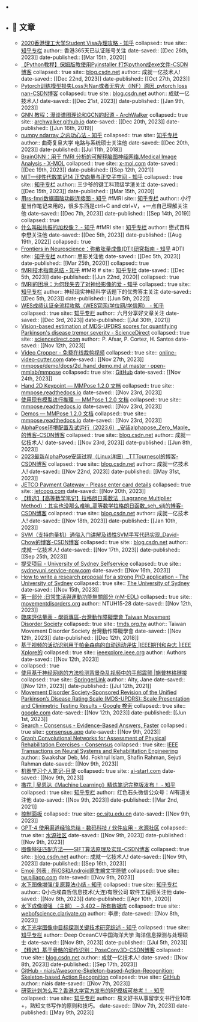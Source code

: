 -
- ## 🔖 文章
	- [2020香港理工大学Student Visa办理攻略 - 知乎](https://omnivore.app/me/2020-student-visa-18ca60487f6)
	  collapsed:: true
	  site:: [知乎专栏](https://zhuanlan.zhihu.com/p/113187131)
	  author:: 香港365天​已认证账号​关注
	  date-saved:: [[Dec 26th, 2023]]
	  date-published:: [[Mar 15th, 2020]]
	- [【Python教程】保姆版教使用Pyinstaller 打包python成exe文件-CSDN博客](https://omnivore.app/me/python-pyinstaller-python-exe-csdn-18c91505e3f)
	  collapsed:: true
	  site:: [blog.csdn.net](https://blog.csdn.net/flyskymood/article/details/123668136)
	  author:: 成就一亿技术人!
	  date-saved:: [[Dec 22nd, 2023]]
	  date-published:: [[Oct 27th, 2023]]
	- [Pytorch训练模型损失Loss为Nan或者无穷大（INF）原因_pytorch loss nan-CSDN博客](https://omnivore.app/me/pytorch-loss-nan-inf-pytorch-loss-nan-csdn-18c8c0e3699)
	  collapsed:: true
	  site:: [blog.csdn.net](https://blog.csdn.net/ytusdc/article/details/122321907)
	  author:: 成就一亿技术人!
	  date-saved:: [[Dec 21st, 2023]]
	  date-published:: [[Jan 9th, 2023]]
	- [GNN 教程：漫谈谱图理论和GCN的起源 - ArchWalker](https://omnivore.app/me/gnn-gcn-arch-walker-18c87cc1b95)
	  collapsed:: true
	  site:: [archwalker.github.io](https://archwalker.github.io/blog/2019/06/16/GNN-Spectral-Graph.html)
	  date-saved:: [[Dec 20th, 2023]]
	  date-published:: [[Jun 16th, 2019]]
	- [numpy ndarray 之内功心法 - 知乎](https://omnivore.app/me/numpy-ndarray-18c853fe027)
	  collapsed:: true
	  site:: [知乎专栏](https://zhuanlan.zhihu.com/p/39287693)
	  author:: 曲奇​复旦大学 电路与系统硕士​关注他
	  date-saved:: [[Dec 20th, 2023]]
	  date-published:: [[Jul 11th, 2018]]
	- [BrainGNN：用于 fMRI 分析的可解释脑图神经网络,Medical Image Analysis - X-MOL](https://omnivore.app/me/brain-gnn-f-mri-medical-image-analysis-x-mol-18c826e9b44)
	  collapsed:: true
	  site:: [x-mol.com](https://www.x-mol.com/paper/1437212882101923840/t?adv=)
	  date-saved:: [[Dec 19th, 2023]]
	  date-published:: [[Sep 12th, 2021]]
	- [MIT—线性代数笔记14 正交向量与正交子空间 - 知乎](https://omnivore.app/me/mit-14-18c6d27ea89)
	  collapsed:: true
	  site:: [知乎专栏](https://zhuanlan.zhihu.com/p/45861456)
	  author:: 三少爷的键​工科顶级学渣​关注
	  date-saved:: [[Dec 15th, 2023]]
	  date-published:: [[Mar 15th, 2020]]
	- [用rs-fmri数据画脑功能连接图 - 知乎](https://omnivore.app/me/rs-fmri-18c43bf0af8) #fMRI 
	  site:: [知乎专栏](https://zhuanlan.zhihu.com/p/82419617)
	  author:: 小行星当作笔记来用的，很多东西是ctrl+C and ctrl+V，+一点自己理解​关注他
	  date-saved:: [[Dec 7th, 2023]]
	  date-published:: [[Sep 14th, 2019]]
	  collapsed:: true
	- [什么叫磁共振的加权像？ - 知乎](https://omnivore.app/me/-18c39d2b612) #fMRI 
	  site:: [知乎专栏](https://zhuanlan.zhihu.com/p/553793050)
	  author:: 懋式百科 李懋​​关注他
	  date-saved:: [[Dec 5th, 2023]]
	  date-published:: [[Aug 19th, 2022]]
	  collapsed:: true
	- [Frontiers in Neuroscience：弥散张量成像(DTI)研究指南 - 知乎](https://omnivore.app/me/frontiers-in-neuroscience-dti-18c38f8b2cc) #DTI
	  site:: [知乎专栏](https://zhuanlan.zhihu.com/p/116443062)
	  author:: 思影​关注他
	  date-saved:: [[Dec 5th, 2023]]
	  date-published:: [[Mar 25th, 2020]]
	  collapsed:: true
	- [fMRI技术指南总结 - 知乎](https://omnivore.app/me/f-mri-18c38efe008) #fMRI #
	  site:: [知乎专栏](https://zhuanlan.zhihu.com/p/148999417)
	  date-saved:: [[Dec 5th, 2023]]
	  date-published:: [[Jun 22nd, 2020]]
	  collapsed:: true
	- [fMRI的困境：为何我失去了对神经影像的爱 - 知乎](https://omnivore.app/me/f-mri-18c38ee6ec9)
	  collapsed:: true
	  site:: [知乎专栏](https://zhuanlan.zhihu.com/p/524297744)
	  author:: 神经现实​神经科学话题下的优秀答主​关注
	  date-saved:: [[Dec 5th, 2023]]
	  date-published:: [[Jun 5th, 2022]]
	- [WES成绩认证全流程攻略（WES官网/学位网/学信网） - 知乎](https://omnivore.app/me/wes-wes-18c2e2aeff1)
	  collapsed:: true
	  site:: [知乎专栏](https://zhuanlan.zhihu.com/p/394350538)
	  author:: 六月分享好文章​关注
	  date-saved:: [[Dec 3rd, 2023]]
	  date-published:: [[Jul 30th, 2021]]
	- [Vision-based estimation of MDS-UPDRS scores for quantifying Parkinson's disease tremor severity - ScienceDirect](https://omnivore.app/me/vision-based-estimation-of-mds-updrs-scores-for-quantifying-park-18bc394141e)
	  collapsed:: true
	  site:: [sciencedirect.com](https://www.sciencedirect.com/science/article/pii/S1361841523000154?casa_token=jf6DWE4qqJ8AAAAA%3A_Qe5GRTgekPtQuDlau8DhJD4jFb6PNvItMz9u19EPPsJzzdGVLEoJz8T2mTswPtaxdm_5WS64ExK)
	  author:: P. Afsar, P. Cortez, H. Santos
	  date-saved:: [[Nov 12th, 2023]]
	- [Video Cropper - 免费在线裁剪视频](https://omnivore.app/me/video-cropper-18c113481e5)
	  collapsed:: true
	  site:: [online-video-cutter.com](https://online-video-cutter.com/cn/crop-video)
	  date-saved:: [[Nov 27th, 2023]]
	- [mmpose/demo/docs/2d_hand_demo.md at master · open-mmlab/mmpose](https://omnivore.app/me/mmpose-demo-docs-2-d-hand-demo-md-at-master-open-mmlab-mmpose-18bfcf7d7ad)
	  collapsed:: true
	  site:: [GitHub](https://github.com/open-mmlab/mmpose/blob/master/demo/docs/2d_hand_demo.md)
	  date-saved:: [[Nov 24th, 2023]]
	- [Hand 2D Keypoint — MMPose 1.2.0 文档](https://omnivore.app/me/hand-2-d-keypoint-mm-pose-1-2-0-18bfce77933)
	  collapsed:: true
	  site:: [mmpose.readthedocs.io](https://mmpose.readthedocs.io/zh-cn/dev-1.x/model_zoo/hand_2d_keypoint.html)
	  date-saved:: [[Nov 23rd, 2023]]
	- [使用现有模型进行推理 — MMPose 1.2.0 文档](https://omnivore.app/me/mm-pose-1-2-0-18bfa35466d)
	  collapsed:: true
	  site:: [mmpose.readthedocs.io](https://mmpose.readthedocs.io/zh-cn/latest/user_guides/inference.html)
	  date-saved:: [[Nov 23rd, 2023]]
	- [Demos — MMPose 1.2.0 文档](https://omnivore.app/me/demos-mm-pose-1-2-0-18bf9bbfaa0)
	  collapsed:: true
	  site:: [mmpose.readthedocs.io](https://mmpose.readthedocs.io/zh-cn/latest/demos.html)
	  date-saved:: [[Nov 23rd, 2023]]
	- [AlphaPose环境配置及试运行（2023.6）_安装alphapose_Zero_Maple_的博客-CSDN博客](https://omnivore.app/me/alpha-pose-2023-6-alphapose-zero-maple-csdn-18bf9a3386c)
	  collapsed:: true
	  site:: [blog.csdn.net](https://blog.csdn.net/Zero_Maple_/article/details/131111319)
	  author:: 成就一亿技术人!
	  date-saved:: [[Nov 23rd, 2023]]
	  date-published:: [[Jun 8th, 2023]]
	- [2023最新AlphaPose安装过程（Linux详细）_TTTournesol的博客-CSDN博客](https://omnivore.app/me/2023-alpha-pose-linux-tt-tournesol-csdn-18bf74787a9)
	  collapsed:: true
	  site:: [blog.csdn.net](https://blog.csdn.net/TTTournesol/article/details/130968903)
	  author:: 成就一亿技术人!
	  date-saved:: [[Nov 22nd, 2023]]
	  date-published:: [[May 31st, 2023]]
	- [JETCO Payment Gateway - Please enter card details](https://omnivore.app/me/jetco-payment-gateway-please-enter-card-details-18bec7339d1)
	  collapsed:: true
	  site:: [jetcopg.com](https://www.jetcopg.com/PayPage/enterCardDetails.jsp)
	  date-saved:: [[Nov 20th, 2023]]
	- [【精选】【高等数学笔记】拉格朗日乘数法（Lagrange Multiplier Method）：其实也没那么难嘛_高等数学拉格朗日函数_seh_sjlj的博客-CSDN博客](https://omnivore.app/me/lagrange-multiplier-method-seh-sjlj-csdn-18be04bbda9)
	  collapsed:: true
	  site:: [blog.csdn.net](https://blog.csdn.net/qaqwqaqwq/article/details/123421989)
	  author:: 成就一亿技术人!
	  date-saved:: [[Nov 18th, 2023]]
	  date-published:: [[Jan 10th, 2023]]
	- [SVM（支持向量机）通俗入门讲解及线性SVM手写代码实现_David-Chow的博客-CSDN博客](https://omnivore.app/me/svm-svm-david-chow-csdn-18bdd2779c1)
	  collapsed:: true
	  site:: [blog.csdn.net](https://blog.csdn.net/qq_23981335/article/details/117067199)
	  author:: 成就一亿技术人!
	  date-saved:: [[Nov 17th, 2023]]
	  date-published:: [[Sep 25th, 2023]]
	- [提交项目 - University of Sydney Selfservice](https://omnivore.app/me/university-of-sydney-selfservice-18bd6f4a3f9)
	  collapsed:: true
	  site:: [sydneyuni.service-now.com](https://sydneyuni.service-now.com/selfservice?id=cat_item_submitted_public&sys_id=1b2488a5476af1d0b1a8fbb5036d4364)
	  date-saved:: [[Nov 16th, 2023]]
	- [How to write a research proposal for a strong PhD application - The University of Sydney](https://omnivore.app/me/how-to-write-a-research-proposal-for-a-strong-ph-d-application-t-18bd2502b7d)
	  collapsed:: true
	  site:: [The University of Sydney](https://www.sydney.edu.au/study/applying/how-to-apply/postgraduate-research/how-to-write-a-research-proposal-for-a-strong-phd-application.html)
	  date-saved:: [[Nov 15th, 2023]]
	- [第一部分 :日常生活與運動功能無關部分 (nM-EDL)](https://omnivore.app/me/mds-updrs-simplified-official-translation-final-18bc3b6fb27)
	  collapsed:: true
	  site:: [movementdisorders.org](https://www.movementdisorders.org/MDS-Files1/PDFs/MDS-UPDRS-Rating-Scales/MDS-UPDRS_Simplified_Official_Translation_FINAL.pdf)
	  author:: NTUH15-28
	  date-saved:: [[Nov 12th, 2023]]
	- [臨床評估量表 - 學術專區-台灣動作障礙學會 Taiwan Movement Disorder Society](https://omnivore.app/me/taiwan-movement-disorder-society-18bc3b6d253)
	  collapsed:: true
	  site:: [tmds.org.tw](http://www.tmds.org.tw/knowledge/info.asp?%2F1.html=)
	  author:: Taiwan Movement Disorder Society 台灣動作障礙學會
	  date-saved:: [[Nov 12th, 2023]]
	  date-published:: [[Dec 12th, 2018]]
	- [基于视频的活动识别用于帕金森病的自动运动评估 |IEEE期刊和杂志 |IEEE Xplore的](https://omnivore.app/me/ieee-ieee-xplore-18bc39d272c)
	  collapsed:: true
	  site:: [ieeexplore.ieee.org](https://ieeexplore.ieee.org/abstract/document/10193771)
	  author:: Authors
	  date-saved:: [[Nov 12th, 2023]]
	- collapsed:: true
	- [使用基于神经网络的方法检测背景杂乱视频中的手部震颤 |施普林格链接](https://omnivore.app/me/-18bc24bcf56)
	  collapsed:: true
	  site:: [SpringerLink](https://link.springer.com/article/10.1007/s13755-021-00159-3)
	  author:: Alty, Jane
	  date-saved:: [[Nov 12th, 2023]]
	  date-published:: [[Jul 12th, 2021]]
	- [Movement Disorder Society-Sponsored Revision of the Unified Parkinson’s Disease Rating Scale (MDS-UPDRS): Scale Presentation and Clinimetric Testing Results - Google 検索](https://omnivore.app/me/movement-disorder-society-sponsored-revision-of-the-unified-park-18bc245c9d9)
	  collapsed:: true
	  site:: [google.com](https://www.google.com/search?ei=JFxQZZC7H9Sx2roP_6SFsAQ&gs_lp=Egxnd3Mtd2l6LXNlcnAingFNb3ZlbWVudCBEaXNvcmRlciBTb2NpZXR5LVNwb25zb3JlZCBSZXZpc2lvbiBvZiB0aGUgVW5pZmllZApQYXJraW5zb27igJlzIERpc2Vhc2UgUmF0aW5nIFNjYWxlIChNRFMtVVBEUlMpOiBTY2FsZQpQcmVzZW50YXRpb24gYW5kIENsaW5pbWV0cmljIFRlc3RpbmcgUmVzdWx0czIEEAAYRzIEEAAYRzIEEAAYRzIEEAAYRzIEEAAYRzIEEAAYRzIEEAAYRzIEEAAYRzIEEAAYRzIEEAAYR0jcBVDpBFjpBHAAeAKQAQCYAQCgAQCqAQC4AQPIAQD4AQL4AQHiAwQYACBBiAYBkAYK&hl=ja&oq=Movement+Disorder+Society-Sponsored+Revision+of+the+Unified%250D%250AParkinson%25E2%2580%2599s+Disease+Rating+Scale+%2528MDS-UPDRS%2529%253A+Scale%250D%250APresentation+and+Clinimetric+Testing+Results&q=Movement+Disorder+Society-Sponsored+Revision+of+the+Unified%250D%250AParkinson%25E2%2580%2599s+Disease+Rating+Scale+%2528MDS-UPDRS%2529%253A+Scale%250D%250APresentation+and+Clinimetric+Testing+Results&sca_esv=567951771&sclient=gws-wiz-serp&sxsrf=AM9HkKkbutqoAdh615gNQlsN61dTsO0r7Q%253A1699765284522&uact=5&ved=0ahUKEwiQ3fCP172CAxXUmFYBHX9SAUYQ4dUDCBA)
	  date-saved:: [[Nov 12th, 2023]]
	  date-published:: [[Jun 1st, 2023]]
	- [Search - Consensus - Evidence-Based Answers, Faster](https://omnivore.app/me/search-consensus-evidence-based-answers-faster-18bb4acc08c)
	  collapsed:: true
	  site:: [consensus.app](https://consensus.app/search/)
	  date-saved:: [[Nov 9th, 2023]]
	- [Graph Convolutional Networks for Assessment of Physical Rehabilitation Exercises - Consensus](https://omnivore.app/me/graph-convolutional-networks-for-assessment-of-physical-rehabili-18bb4ac4aa4)
	  collapsed:: true
	  site:: [IEEE Transactions on Neural Systems and Rehabilitation Engineering](https://consensus.app/papers/graph-convolutional-networks-assessment-physical-deb/5b2645c773695df097d65ee6e586f4e8/)
	  author:: Swakshar Deb, Md. Fokhrul Islam, Shafin Rahman, Sejuti Rahman
	  date-saved:: [[Nov 9th, 2023]]
	- [机器学习个人笔记-目录](https://omnivore.app/me/-18bb48faf52)
	  collapsed:: true
	  site:: [ai-start.com](http://www.ai-start.com/ml2014/)
	  date-saved:: [[Nov 9th, 2023]]
	- [撒花 | 吴恩达《Machine Learning》精炼笔记完整版发布！ - 知乎](https://omnivore.app/me/machine-learning-18bb48ee5f8)
	  collapsed:: true
	  site:: [知乎专栏](https://zhuanlan.zhihu.com/p/353905922)
	  author:: 红色石头微信公众号：AI有道​关注他
	  date-saved:: [[Nov 9th, 2023]]
	  date-published:: [[Mar 2nd, 2021]]
	- [控制面板](https://omnivore.app/me/-18bb3d70756)
	  collapsed:: true
	  site:: [oc.sjtu.edu.cn](https://oc.sjtu.edu.cn/?login_success=1)
	  date-saved:: [[Nov 9th, 2023]]
	- [GPT-4 使用渠道经验总结 - 数码科技 / 软件应用 - 水源社区](https://omnivore.app/me/gpt-4-18bb3d6e68f)
	  collapsed:: true
	  site:: [水源社区](https://shuiyuan.sjtu.edu.cn/t/topic/218609)
	  date-saved:: [[Nov 9th, 2023]]
	  date-published:: [[Nov 9th, 2023]]
	- [图像特征匹配方法——SIFT算法原理及实现-CSDN博客](https://omnivore.app/me/sift-csdn-18bb39052c3)
	  collapsed:: true
	  site:: [blog.csdn.net](https://blog.csdn.net/qq_40369926/article/details/88597406)
	  author:: 成就一亿技术人!
	  date-saved:: [[Nov 9th, 2023]]
	  date-published:: [[Sep 16th, 2023]]
	- [Emoji 列表 : 在iOS和Android原生繪文字符號](https://omnivore.app/me/emoji-i-os-android-18bb204e8a3)
	  collapsed:: true
	  site:: [tw.piliapp.com](https://tw.piliapp.com/emoji/list/)
	  date-saved:: [[Nov 9th, 2023]]
	- [水下图像增强/复原算法小结 - 知乎](https://omnivore.app/me/-18baf4e396f)
	  collapsed:: true
	  site:: [知乎专栏](https://zhuanlan.zhihu.com/p/128588845)
	  author:: Q小白​埃森哲信息技术(大连)有限公司 软件工程师​关注他
	  date-saved:: [[Nov 8th, 2023]]
	  date-published:: [[Apr 10th, 2020]]
	- [水下成像增强 （主题） – 3,402 – 所有数据库](https://omnivore.app/me/3-402-18bae24b370)
	  collapsed:: true
	  site:: [webofscience.clarivate.cn](https://webofscience.clarivate.cn/wos/alldb/summary/87197d41-c805-4399-bddf-5071083493d9-b268d0cc/date-descending/1)
	  author:: 李彦;
	  date-saved:: [[Nov 8th, 2023]]
	- [水下光学图像中目标探测关键技术研究综述 - 知乎](https://omnivore.app/me/-18bae0d5e46)
	  collapsed:: true
	  site:: [知乎专栏](https://zhuanlan.zhihu.com/p/641592357)
	  author:: Deep OceanCV​中国海洋大学 海洋信息探测与处理硕士
	  date-saved:: [[Nov 8th, 2023]]
	  date-published:: [[Jul 5th, 2023]]
	- [【精选】基于骨骼的动作识别：PoseConv3D-CSDN博客](https://omnivore.app/me/pose-conv-3-d-csdn-18bada8756f)
	  collapsed:: true
	  site:: [blog.csdn.net](https://blog.csdn.net/gaoqing_dream163/article/details/127432119)
	  author:: 成就一亿技术人!
	  date-saved:: [[Nov 8th, 2023]]
	  date-published:: [[Sep 17th, 2023]]
	- [GitHub - niais/Awesome-Skeleton-based-Action-Recognition: Skeleton-based Action Recognition](https://omnivore.app/me/git-hub-niais-awesome-skeleton-based-action-recognition-skeleton-18ba9baf679)
	  collapsed:: true
	  site:: [GitHub](https://github.com/niais/Awesome-Skeleton-based-Action-Recognition)
	  author:: niais
	  date-saved:: [[Nov 7th, 2023]]
	- [研究计划怎么写？香港大学官方发布的RP模板可参考！ - 知乎](https://omnivore.app/me/rp-18ba73ab969)
	  collapsed:: true
	  site:: [知乎专栏](https://zhuanlan.zhihu.com/p/628023359)
	  author:: 易文好书从事留学文书行业10年+，熟知文书写作的原则和技巧。
	  date-saved:: [[Nov 7th, 2023]]
	  date-published:: [[May 9th, 2023]]